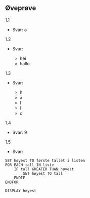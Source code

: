 
## Øveprøve


1.1
- Svar: a

1.2
- Svar:
    
  - hei
  - hallo

1.3
- Svar:

  - h
  - a
  - l
  - l
  - o

1.4
- Svar: 9

1.5
- Svar: 

```pseudo
SET høyest TO første tallet i listen
FOR EACH tall IN liste
    IF tall GREATER THAN høyest
        SET høyest TO tall
    ENDIF
ENDFOR

DISPLAY høyest

```
